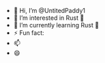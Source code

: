 - 👋 Hi, I’m @UntitedPaddy1
- 👀 I’m interested in Rust 🦀
- 🌱 I’m currently learning Rust 🦀
- ⚡ Fun fact: 
- 📫 
- 😄 


<!---
UntitedPaddy1/UntitedPaddy1 is a ✨ special ✨ repository because its `README.md` (this file) appears on your GitHub profile.
You can click the Preview link to take a look at your changes.
--->
